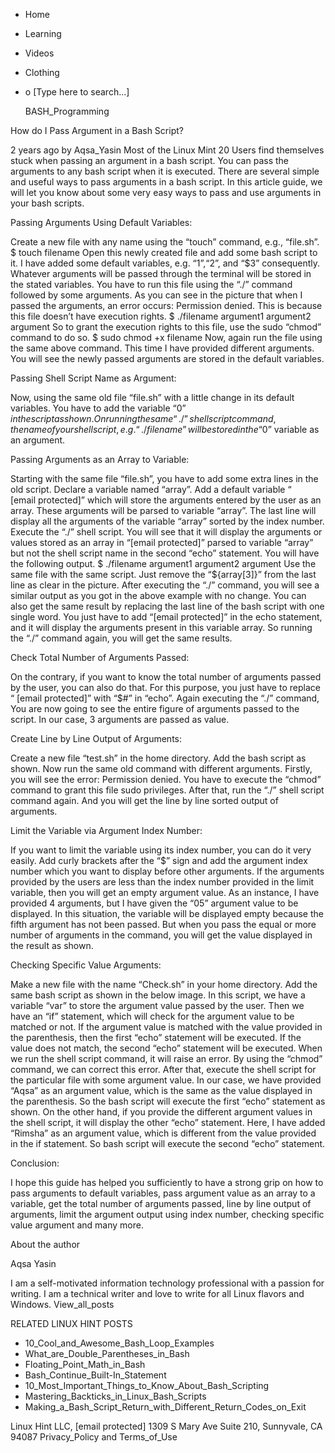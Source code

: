 





















































* Home
* Learning
* Videos
* Clothing
*
  o [Type here to search...]


   BASH_Programming


How do I Pass Argument in a Bash Script?

2 years ago
by Aqsa_Yasin
Most of the Linux Mint 20 Users find themselves stuck when passing an argument
in a bash script. You can pass the arguments to any bash script when it is
executed. There are several simple and useful ways to pass arguments in a bash
script. In this article guide, we will let you know about some very easy ways
to pass and use arguments in your bash scripts.

Passing Arguments Using Default Variables:

Create a new file with any name using the “touch” command, e.g., “file.sh”.
$ touch filename
Open this newly created file and add some bash script to it. I have added some
default variables, e.g. “$1”, “$2”, and “$3” consequently. Whatever arguments
will be passed through the terminal will be stored in the stated variables.
You have to run this file using the “./” command followed by some arguments. As
you can see in the picture that when I passed the arguments, an error occurs:
Permission denied. This is because this file doesn’t have execution rights.
$ ./filename argument1 argument2 argument
So to grant the execution rights to this file, use the sudo “chmod” command to
do so.
$ sudo chmod +x filename
Now, again run the file using the same above command. This time I have provided
different arguments. You will see the newly passed arguments are stored in the
default variables.

Passing Shell Script Name as Argument:

Now, using the same old file “file.sh” with a little change in its default
variables. You have to add the variable “$0” in the script as shown.
On running the same “./” shell script command, the name of your shell script,
e.g. “./filename” will be stored in the “$0” variable as an argument.

Passing Arguments as an Array to Variable:

Starting with the same file “file.sh”, you have to add some extra lines in the
old script. Declare a variable named “array”. Add a default variable “
[email protected]” which will store the arguments entered by the user as an
array. These arguments will be parsed to variable “array”. The last line will
display all the arguments of the variable “array” sorted by the index number.
Execute the “./” shell script. You will see that it will display the arguments
or values stored as an array in “[email protected]” parsed to variable “array”
but not the shell script name in the second “echo” statement. You will have the
following output.
$ ./filename argument1 argument2 argument
Use the same file with the same script. Just remove the “${array[3]}” from the
last line as clear in the picture.
After executing the “./” command, you will see a similar output as you got in
the above example with no change.
You can also get the same result by replacing the last line of the bash script
with one single word. You just have to add “[email protected]” in the echo
statement, and it will display the arguments present in this variable array.
So running the “./” command again, you will get the same results.

Check Total Number of Arguments Passed:

On the contrary, if you want to know the total number of arguments passed by
the user, you can also do that. For this purpose, you just have to replace “
[email protected]” with “$#” in “echo”.
Again executing the “./” command, You are now going to see the entire figure of
arguments passed to the script. In our case, 3 arguments are passed as value.

Create Line by Line Output of Arguments:

Create a new file “test.sh” in the home directory. Add the bash script as
shown.
Now run the same old command with different arguments. Firstly, you will see
the error: Permission denied.
You have to execute the “chmod” command to grant this file sudo privileges.
After that, run the “./” shell script command again. And you will get the line
by line sorted output of arguments.

Limit the Variable via Argument Index Number:

If you want to limit the variable using its index number, you can do it very
easily. Add curly brackets after the “$” sign and add the argument index number
which you want to display before other arguments.
If the arguments provided by the users are less than the index number provided
in the limit variable, then you will get an empty argument value. As an
instance, I have provided 4 arguments, but I have given the “05” argument value
to be displayed. In this situation, the variable will be displayed empty
because the fifth argument has not been passed.
But when you pass the equal or more number of arguments in the command, you
will get the value displayed in the result as shown.

Checking Specific Value Arguments:

Make a new file with the name “Check.sh” in your home directory. Add the same
bash script as shown in the below image. In this script, we have a variable
“var” to store the argument value passed by the user. Then we have an “if”
statement, which will check for the argument value to be matched or not. If the
argument value is matched with the value provided in the parenthesis, then the
first “echo” statement will be executed. If the value does not match, the
second “echo” statement will be executed.
When we run the shell script command, it will raise an error. By using the
“chmod” command, we can correct this error.
After that, execute the shell script for the particular file with some argument
value. In our case, we have provided “Aqsa” as an argument value, which is the
same as the value displayed in the parenthesis. So the bash script will execute
the first “echo” statement as shown.
On the other hand, if you provide the different argument values in the shell
script, it will display the other “echo” statement. Here, I have added “Rimsha”
as an argument value, which is different from the value provided in the if
statement. So bash script will execute the second “echo” statement.

Conclusion:

I hope this guide has helped you sufficiently to have a strong grip on how to
pass arguments to default variables, pass argument value as an array to a
variable, get the total number of arguments passed, line by line output of
arguments, limit the argument output using index number, checking specific
value argument and many more.


About the author


Aqsa Yasin

I am a self-motivated information technology professional with a passion for
writing. I am a technical writer and love to write for all Linux flavors and
Windows.
View_all_posts

RELATED LINUX HINT POSTS


* 10_Cool_and_Awesome_Bash_Loop_Examples
* What_are_Double_Parentheses_in_Bash
* Floating_Point_Math_in_Bash
* Bash_Continue_Built-In_Statement
* 10_Most_Important_Things_to_Know_About_Bash_Scripting
* Mastering_Backticks_in_Linux_Bash_Scripts
* Making_a_Bash_Script_Return_with_Different_Return_Codes_on_Exit

Linux Hint LLC, [email protected]
1309 S Mary Ave Suite 210, Sunnyvale, CA 94087
 Privacy_Policy and Terms_of_Use
